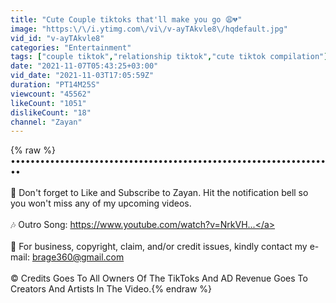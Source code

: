 ```yaml
---
title: "Cute Couple tiktoks that'll make you go 😩💔"
image: "https:\/\/i.ytimg.com\/vi\/v-ayTAkvle8\/hqdefault.jpg"
vid_id: "v-ayTAkvle8"
categories: "Entertainment"
tags: ["couple tiktok","relationship tiktok","cute tiktok compilation"]
date: "2021-11-07T05:43:25+03:00"
vid_date: "2021-11-03T17:05:59Z"
duration: "PT14M25S"
viewcount: "45562"
likeCount: "1051"
dislikeCount: "18"
channel: "Zayan"
---
```

{% raw %}••••••••••••••••••••••••••••••••••••••••••••••••••••••••••••••••••<br /><br />📌 Don't forget to Like and Subscribe to Zayan. Hit the notification bell so you won't miss any of my upcoming videos.<br /><br />🎶 Outro Song: <a rel="nofollow" target="blank" href="https://www.youtube.com/watch?v=NrkVH...">https://www.youtube.com/watch?v=NrkVH...</a><br /><br />📩 For business, copyright, claim, and/or credit issues, kindly contact my e-mail: brage360@gmail.com<br /><br />© Credits Goes To All Owners Of The TikToks And AD Revenue Goes To Creators And Artists In The Video.{% endraw %}
